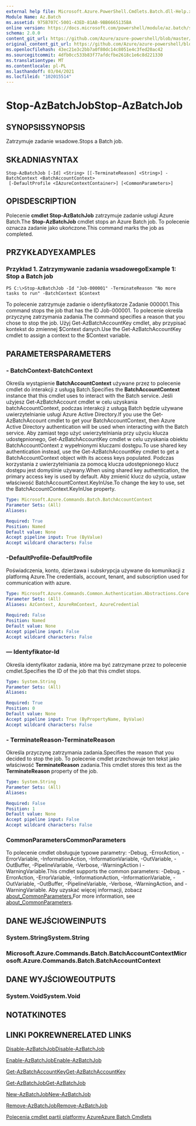 ```yaml
---
external help file: Microsoft.Azure.PowerShell.Cmdlets.Batch.dll-Help.xml
Module Name: Az.Batch
ms.assetid: 975B707C-5001-43ED-81AB-9BB6665135BA
online version: https://docs.microsoft.com/powershell/module/az.batch/stop-azbatchjob
schema: 2.0.0
content_git_url: https://github.com/Azure/azure-powershell/blob/master/src/Batch/Batch/help/Stop-AzBatchJob.md
original_content_git_url: https://github.com/Azure/azure-powershell/blob/master/src/Batch/Batch/help/Stop-AzBatchJob.md
ms.openlocfilehash: 43ec21e3c2bb7a0f80dc14c8051e4c3fed20ac42
ms.sourcegitcommit: 4dfb0cc533b83f77afdcfbe2618c1e6c8d221330
ms.translationtype: MT
ms.contentlocale: pl-PL
ms.lasthandoff: 03/04/2021
ms.locfileid: "102015514"
---
```

# <span data-ttu-id="a353b-101">Stop-AzBatchJob</span><span class="sxs-lookup"><span data-stu-id="a353b-101">Stop-AzBatchJob</span></span>

## <span data-ttu-id="a353b-102">SYNOPSIS</span><span class="sxs-lookup"><span data-stu-id="a353b-102">SYNOPSIS</span></span>
<span data-ttu-id="a353b-103">Zatrzymuje zadanie wsadowe.</span><span class="sxs-lookup"><span data-stu-id="a353b-103">Stops a Batch job.</span></span>

## <span data-ttu-id="a353b-104">SKŁADNIA</span><span class="sxs-lookup"><span data-stu-id="a353b-104">SYNTAX</span></span>

```
Stop-AzBatchJob [-Id] <String> [[-TerminateReason] <String>] -BatchContext <BatchAccountContext>
 [-DefaultProfile <IAzureContextContainer>] [<CommonParameters>]
```

## <span data-ttu-id="a353b-105">OPIS</span><span class="sxs-lookup"><span data-stu-id="a353b-105">DESCRIPTION</span></span>
<span data-ttu-id="a353b-106">Polecenie **cmdlet Stop-AzBatchJob** zatrzymuje zadanie usługi Azure Batch.</span><span class="sxs-lookup"><span data-stu-id="a353b-106">The **Stop-AzBatchJob** cmdlet stops an Azure Batch job.</span></span>
<span data-ttu-id="a353b-107">To polecenie oznacza zadanie jako ukończone.</span><span class="sxs-lookup"><span data-stu-id="a353b-107">This command marks the job as completed.</span></span>

## <span data-ttu-id="a353b-108">PRZYKŁADY</span><span class="sxs-lookup"><span data-stu-id="a353b-108">EXAMPLES</span></span>

### <span data-ttu-id="a353b-109">Przykład 1. Zatrzymywanie zadania wsadowego</span><span class="sxs-lookup"><span data-stu-id="a353b-109">Example 1: Stop a Batch job</span></span>
```
PS C:\>Stop-AzBatchJob -Id "Job-000001" -TerminateReason "No more tasks to run" -BatchContext $Context
```

<span data-ttu-id="a353b-110">To polecenie zatrzymuje zadanie o identyfikatorze Zadanie 000001.</span><span class="sxs-lookup"><span data-stu-id="a353b-110">This command stops the job that has the ID Job-000001.</span></span>
<span data-ttu-id="a353b-111">To polecenie określa przyczynę zatrzymania zadania.</span><span class="sxs-lookup"><span data-stu-id="a353b-111">The command specifies a reason that you chose to stop the job.</span></span>
<span data-ttu-id="a353b-112">Użyj Get-AzBatchAccountKey cmdlet, aby przypisać kontekst do zmiennej $Context danych.</span><span class="sxs-lookup"><span data-stu-id="a353b-112">Use the Get-AzBatchAccountKey cmdlet to assign a context to the $Context variable.</span></span>

## <span data-ttu-id="a353b-113">PARAMETERS</span><span class="sxs-lookup"><span data-stu-id="a353b-113">PARAMETERS</span></span>

### <span data-ttu-id="a353b-114">- BatchContext</span><span class="sxs-lookup"><span data-stu-id="a353b-114">-BatchContext</span></span>
<span data-ttu-id="a353b-115">Określa wystąpienie **BatchAccountContext** używane przez to polecenie cmdlet do interakcji z usługą Batch.</span><span class="sxs-lookup"><span data-stu-id="a353b-115">Specifies the **BatchAccountContext** instance that this cmdlet uses to interact with the Batch service.</span></span>
<span data-ttu-id="a353b-116">Jeśli użyjesz Get-AzBatchAccount cmdlet w celu uzyskania batchAccountContext, podczas interakcji z usługą Batch będzie używane uwierzytelnianie usługi Azure Active Directory.</span><span class="sxs-lookup"><span data-stu-id="a353b-116">If you use the Get-AzBatchAccount cmdlet to get your BatchAccountContext, then Azure Active Directory authentication will be used when interacting with the Batch service.</span></span> <span data-ttu-id="a353b-117">Aby zamiast tego użyć uwierzytelniania przy użyciu klucza udostępnionego, Get-AzBatchAccountKey cmdlet w celu uzyskania obiektu BatchAccountContext z wypełnionymi kluczami dostępu.</span><span class="sxs-lookup"><span data-stu-id="a353b-117">To use shared key authentication instead, use the Get-AzBatchAccountKey cmdlet to get a BatchAccountContext object with its access keys populated.</span></span> <span data-ttu-id="a353b-118">Podczas korzystania z uwierzytelniania za pomocą klucza udostępnionego klucz dostępu jest domyślnie używany.</span><span class="sxs-lookup"><span data-stu-id="a353b-118">When using shared key authentication, the primary access key is used by default.</span></span> <span data-ttu-id="a353b-119">Aby zmienić klucz do użycia, ustaw właściwość BatchAccountContext.KeyInUse.</span><span class="sxs-lookup"><span data-stu-id="a353b-119">To change the key to use, set the BatchAccountContext.KeyInUse property.</span></span>

```yaml
Type: Microsoft.Azure.Commands.Batch.BatchAccountContext
Parameter Sets: (All)
Aliases:

Required: True
Position: Named
Default value: None
Accept pipeline input: True (ByValue)
Accept wildcard characters: False
```

### <span data-ttu-id="a353b-120">-DefaultProfile</span><span class="sxs-lookup"><span data-stu-id="a353b-120">-DefaultProfile</span></span>
<span data-ttu-id="a353b-121">Poświadczenia, konto, dzierżawa i subskrypcja używane do komunikacji z platformą Azure.</span><span class="sxs-lookup"><span data-stu-id="a353b-121">The credentials, account, tenant, and subscription used for communication with azure.</span></span>

```yaml
Type: Microsoft.Azure.Commands.Common.Authentication.Abstractions.Core.IAzureContextContainer
Parameter Sets: (All)
Aliases: AzContext, AzureRmContext, AzureCredential

Required: False
Position: Named
Default value: None
Accept pipeline input: False
Accept wildcard characters: False
```

### <span data-ttu-id="a353b-122">— Identyfikator</span><span class="sxs-lookup"><span data-stu-id="a353b-122">-Id</span></span>
<span data-ttu-id="a353b-123">Określa identyfikator zadania, które ma być zatrzymane przez to polecenie cmdlet.</span><span class="sxs-lookup"><span data-stu-id="a353b-123">Specifies the ID of the job that this cmdlet stops.</span></span>

```yaml
Type: System.String
Parameter Sets: (All)
Aliases:

Required: True
Position: 0
Default value: None
Accept pipeline input: True (ByPropertyName, ByValue)
Accept wildcard characters: False
```

### <span data-ttu-id="a353b-124">- TerminateReason</span><span class="sxs-lookup"><span data-stu-id="a353b-124">-TerminateReason</span></span>
<span data-ttu-id="a353b-125">Określa przyczynę zatrzymania zadania.</span><span class="sxs-lookup"><span data-stu-id="a353b-125">Specifies the reason that you decided to stop the job.</span></span>
<span data-ttu-id="a353b-126">To polecenie cmdlet przechowuje ten tekst jako właściwość **TerminateReason** zadania.</span><span class="sxs-lookup"><span data-stu-id="a353b-126">This cmdlet stores this text as the **TerminateReason** property of the job.</span></span>

```yaml
Type: System.String
Parameter Sets: (All)
Aliases:

Required: False
Position: 1
Default value: None
Accept pipeline input: False
Accept wildcard characters: False
```

### <span data-ttu-id="a353b-127">CommonParameters</span><span class="sxs-lookup"><span data-stu-id="a353b-127">CommonParameters</span></span>
<span data-ttu-id="a353b-128">To polecenie cmdlet obsługuje typowe parametry: -Debug, -ErrorAction, -ErrorVariable, -InformationAction, -InformationVariable, -OutVariable, -OutBuffer, -PipelineVariable, -Verbose, -WarningAction i -WarningVariable.</span><span class="sxs-lookup"><span data-stu-id="a353b-128">This cmdlet supports the common parameters: -Debug, -ErrorAction, -ErrorVariable, -InformationAction, -InformationVariable, -OutVariable, -OutBuffer, -PipelineVariable, -Verbose, -WarningAction, and -WarningVariable.</span></span> <span data-ttu-id="a353b-129">Aby uzyskać więcej informacji, zobacz [about_CommonParameters.](http://go.microsoft.com/fwlink/?LinkID=113216)</span><span class="sxs-lookup"><span data-stu-id="a353b-129">For more information, see [about_CommonParameters](http://go.microsoft.com/fwlink/?LinkID=113216).</span></span>

## <span data-ttu-id="a353b-130">DANE WEJŚCIOWE</span><span class="sxs-lookup"><span data-stu-id="a353b-130">INPUTS</span></span>

### <span data-ttu-id="a353b-131">System.String</span><span class="sxs-lookup"><span data-stu-id="a353b-131">System.String</span></span>

### <span data-ttu-id="a353b-132">Microsoft.Azure.Commands.Batch.BatchAccountContext</span><span class="sxs-lookup"><span data-stu-id="a353b-132">Microsoft.Azure.Commands.Batch.BatchAccountContext</span></span>

## <span data-ttu-id="a353b-133">DANE WYJŚCIOWE</span><span class="sxs-lookup"><span data-stu-id="a353b-133">OUTPUTS</span></span>

### <span data-ttu-id="a353b-134">System.Void</span><span class="sxs-lookup"><span data-stu-id="a353b-134">System.Void</span></span>

## <span data-ttu-id="a353b-135">NOTATKI</span><span class="sxs-lookup"><span data-stu-id="a353b-135">NOTES</span></span>

## <span data-ttu-id="a353b-136">LINKI POKREWNE</span><span class="sxs-lookup"><span data-stu-id="a353b-136">RELATED LINKS</span></span>

[<span data-ttu-id="a353b-137">Disable-AzBatchJob</span><span class="sxs-lookup"><span data-stu-id="a353b-137">Disable-AzBatchJob</span></span>](./Disable-AzBatchJob.md)

[<span data-ttu-id="a353b-138">Enable-AzBatchJob</span><span class="sxs-lookup"><span data-stu-id="a353b-138">Enable-AzBatchJob</span></span>](./Enable-AzBatchJob.md)

[<span data-ttu-id="a353b-139">Get-AzBatchAccountKey</span><span class="sxs-lookup"><span data-stu-id="a353b-139">Get-AzBatchAccountKey</span></span>](./Get-AzBatchAccountKey.md)

[<span data-ttu-id="a353b-140">Get-AzBatchJob</span><span class="sxs-lookup"><span data-stu-id="a353b-140">Get-AzBatchJob</span></span>](./Get-AzBatchJob.md)

[<span data-ttu-id="a353b-141">New-AzBatchJob</span><span class="sxs-lookup"><span data-stu-id="a353b-141">New-AzBatchJob</span></span>](./New-AzBatchJob.md)

[<span data-ttu-id="a353b-142">Remove-AzBatchJob</span><span class="sxs-lookup"><span data-stu-id="a353b-142">Remove-AzBatchJob</span></span>](./Remove-AzBatchJob.md)

[<span data-ttu-id="a353b-143">Polecenia cmdlet partii platformy Azure</span><span class="sxs-lookup"><span data-stu-id="a353b-143">Azure Batch Cmdlets</span></span>](/powershell/module/Az.Batch/)
